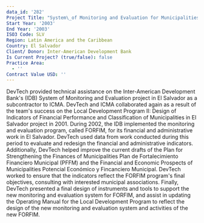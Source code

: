 ```yaml
---
data_id: '282'
Project Title: "System\_of Monitoring and Evaluation for Municipalities"
Start Year: '2003'
End Year: '2003'
ISO3 Code: SLV
Region: Latin America and the Caribbean
Country: El Salvador
Client/ Donor: Inter-American Development Bank
Is Current Project? (true/false): false
Practice Area:
  - ''
Contract Value USD: ''
---
```

DevTech provided technical assistance on the Inter-American Development Bank's (IDB) System of Monitoring and Evaluation project in El Salvador as a subcontractor to ICMA. DevTech and ICMA collaborated again as a result of the team's success on the Local Development Program II: Design of Indicators of Financial Performance and Classification of Municipalities in El Salvador project in 2001. During 2002, the IDB implemented the monitoring and evaluation program, called FORFIM, for its financial and administrative work in El Salvador. DevTech used data from work conducted during this period to evaluate and redesign the financial and administrative indicators. Additionally, DevTech helped improve the current drafts of the Plan for Strengthening the Finances of Municipalities Plan de Fortalecimiento Financiero Municipal (PFFM) and the Financial and Economic Prospects of Municipalities Potencial Económico y Fincanciero Municipal. DevTech worked to ensure that the indicators reflect the FORFIM program's final objectives, consulting with interested municipal associations. Finally, DevTech presented a final design of instruments and tools to support the new monitoring and evaluation system for FORFIM, and assist in updating the Operating Manual for the Local Development Program to reflect the design of the new monitoring and evaluation system and activities of the new FORFIM.
